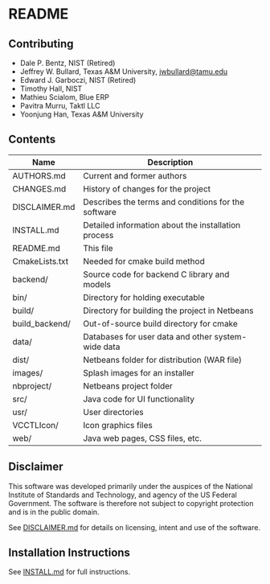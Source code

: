 # README

## Contributing

 - Dale P. Bentz, NIST (Retired)
- Jeffrey W. Bullard, Texas A&M University, [jwbullard@tamu.edu](mailto:jwbullard@tamu.edu)
- Edward J. Garboczi, NIST (Retired)
-  Timothy Hall, NIST 
- Mathieu Scialom, Blue ERP
- Pavitra Murru, Taktl LLC
- Yoonjung Han, Texas A&M University  

## Contents

| Name            | Description                                                |
| ----------------|------------------------------------------------------------|
| AUTHORS.md      | Current and former authors                                 |
| CHANGES.md      | History of changes for the project                         |
| DISCLAIMER.md   | Describes the terms and conditions for the software   |
| INSTALL.md      | Detailed information about the installation process        |
| README.md       | This file                                                  |
| CmakeLists.txt  | Needed for cmake build method                              |
| backend/        | Source code for backend C library and models               |
| bin/            | Directory for holding executable                           |
| build/          | Directory for building the project in Netbeans             |
| build_backend/  | Out-of-source build directory for cmake           |
| data/           | Databases for user data and other system-wide data         |
| dist/           | Netbeans folder for distribution (WAR file)                |
| images/         | Splash images for an installer                             |
| nbproject/      | Netbeans project folder                                    |
| src/            | Java code for UI functionality                             |
| usr/            | User directories                                           |
| VCCTLIcon/      | Icon graphics files                                  |
| web/            | Java web pages, CSS files, etc.                            |

## Disclaimer

This software was developed primarily under the auspices of the National
Institute of Standards and Technology, and agency of the US Federal Government.
The software is therefore not subject to copyright protection and is in the
public domain.

See [DISCLAIMER.md](DISCLAIMER.md) for details on licensing, intent and use of
the software.

## Installation Instructions

See [INSTALL.md](INSTALL.md) for full instructions.
